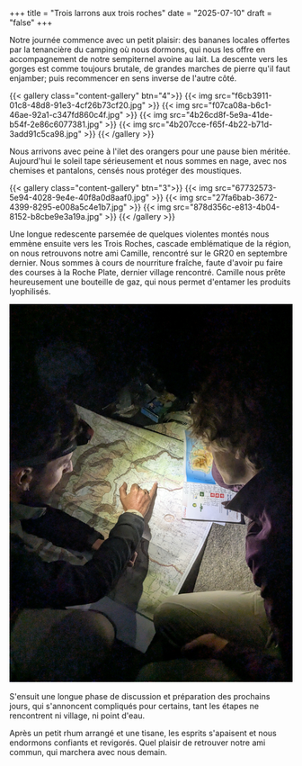 +++
title = "Trois larrons aux trois roches"
date = "2025-07-10"
draft = "false"
+++


Notre journée commence avec un petit plaisir: des bananes locales offertes par la tenancière du camping où nous dormons, qui nous les offre en accompagnement de notre sempiternel avoine au lait. 
La descente vers les gorges est comme toujours brutale, de grandes marches de pierre qu'il faut enjamber; puis recommencer en sens inverse de l'autre côté. 

{{< gallery class="content-gallery" btn="4">}}
{{< img src="f6cb3911-01c8-48d8-91e3-4cf26b73cf20.jpg" >}}
{{< img src="f07ca08a-b6c1-46ae-92a1-c347fd860c4f.jpg" >}}
{{< img src="4b26cd8f-5e9a-41de-b54f-2e86c6077381.jpg" >}}
{{< img src="4b207cce-f65f-4b22-b71d-3add91c5ca98.jpg" >}}
{{< /gallery >}}


Nous arrivons avec peine à l'ilet des orangers pour une pause bien méritée. Aujourd'hui le soleil tape sérieusement et nous sommes en nage, avec nos chemises et pantalons, censés nous protéger des moustiques. 

{{< gallery class="content-gallery" btn="3">}}
{{< img src="67732573-5e94-4028-9e4e-40f8a0d8aaf0.jpg" >}}
{{< img src="27fa6bab-3672-4399-8295-e008a5c4e1b7.jpg" >}}
{{< img src="878d356c-e813-4b04-8152-b8cbe9e3a19a.jpg" >}}
{{< /gallery >}}


Une longue redescente parsemée de quelques violentes montés nous emmène ensuite vers les Trois Roches, cascade emblématique de la région, on nous retrouvons notre ami Camille, rencontré sur le GR20 en septembre dernier. Nous sommes à cours de nourriture fraîche, faute d'avoir pu faire des courses à la Roche Plate, dernier village rencontré. Camille nous prête heureusement une bouteille de gaz, qui nous permet d'entamer les produits lyophilisés. 

![an image from this adventure](bed32b96-db86-4165-aae8-77620325f2b2.jpg)

S'ensuit une longue phase de discussion et préparation des prochains jours, qui s'annoncent compliqués pour certains, tant les étapes ne rencontrent ni village, ni point d'eau.

Après un petit rhum arrangé et une tisane, les esprits s'apaisent et nous endormons confiants et revigorés. Quel plaisir de retrouver notre ami commun, qui marchera avec nous demain. 

